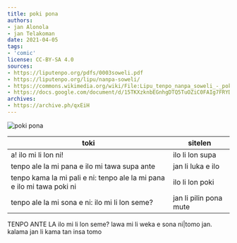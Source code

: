 ```yaml
---
title: poki pona
authors:
- jan Alonola
- jan Telakoman
date: 2021-04-05
tags:
- 'comic'
license: CC-BY-SA 4.0
sources:
- https://liputenpo.org/pdfs/0003soweli.pdf
- https://liputenpo.org/lipu/nanpa-soweli/
- https://commons.wikimedia.org/wiki/File:Lipu_tenpo_nanpa_soweli_-_poki_pona.png
- https://docs.google.com/document/d/15TKXzknbEGnhgDTQ5TuOZiC0FAIg7FRYDt5M4g9EqCY
archives:
- https://archive.ph/qxEiH
---
```


![poki pona](https://upload.wikimedia.org/wikipedia/commons/a/aa/Lipu_tenpo_nanpa_soweli_-_poki_pona.png)

toki|sitelen
---|---
a! ilo mi li lon ni!|ilo li lon supa
tenpo ale la mi pana e ilo mi tawa supa ante|jan li luka e ilo
tenpo kama la mi pali e ni: tenpo ale la mi pana e ilo mi tawa poki ni|ilo li lon poki
tenpo ale la  mi sona e ni: ilo mi li lon seme?|jan li pilin pona mute
TENPO ANTE LA
ilo mi li lon seme? lawa mi li weka e sona ni|tomo jan. kalama jan li kama tan insa tomo